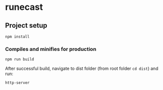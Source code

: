 # runecast

## Project setup
```
npm install
```

### Compiles and minifies for production
```
npm run build
```
After successful build, navigate to dist folder (from root folder ``` cd dist ```)
and run:
```
http-server
```


